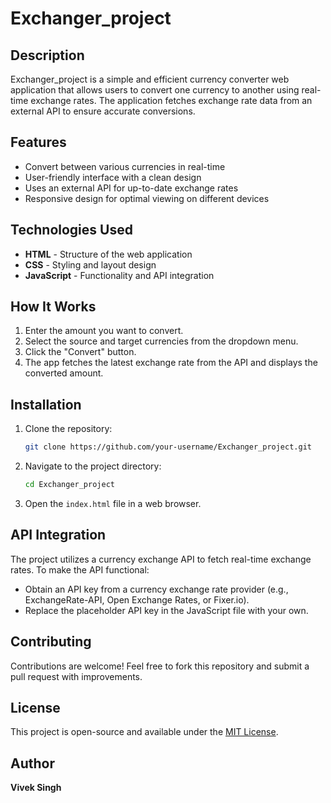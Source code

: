 
# Exchanger_project

## Description
Exchanger_project is a simple and efficient currency converter web application that allows users to convert one currency to another using real-time exchange rates. The application fetches exchange rate data from an external API to ensure accurate conversions.

## Features
- Convert between various currencies in real-time
- User-friendly interface with a clean design
- Uses an external API for up-to-date exchange rates
- Responsive design for optimal viewing on different devices

## Technologies Used
- **HTML** - Structure of the web application
- **CSS** - Styling and layout design
- **JavaScript** - Functionality and API integration

## How It Works
1. Enter the amount you want to convert.
2. Select the source and target currencies from the dropdown menu.
3. Click the "Convert" button.
4. The app fetches the latest exchange rate from the API and displays the converted amount.

## Installation
1. Clone the repository:
   ```sh
   git clone https://github.com/your-username/Exchanger_project.git
   ```
2. Navigate to the project directory:
   ```sh
   cd Exchanger_project
   ```
3. Open the `index.html` file in a web browser.

## API Integration
The project utilizes a currency exchange API to fetch real-time exchange rates. To make the API functional:
- Obtain an API key from a currency exchange rate provider (e.g., ExchangeRate-API, Open Exchange Rates, or Fixer.io).
- Replace the placeholder API key in the JavaScript file with your own.


## Contributing
Contributions are welcome! Feel free to fork this repository and submit a pull request with improvements.

## License
This project is open-source and available under the [MIT License](LICENSE).

## Author
**Vivek Singh**

